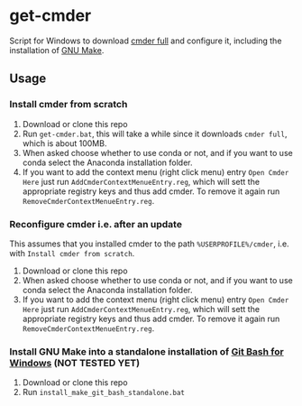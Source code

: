 # get-cmder

Script for Windows to download [cmder full](https://cmder.net/) and configure it,
including the installation of [GNU Make](https://www.gnu.org/software/make/).

## Usage

### Install cmder from scratch

1. Download or clone this repo
2. Run `get-cmder.bat`, this will take a while since it downloads `cmder full`, which is about 100MB.
3. When asked choose whether to use conda or not, and if you want to use conda select the Anaconda installation folder.
4. If you want to add the context menu (right click menu) entry `Open Cmder Here` just run `AddCmderContextMenueEntry.reg`, which will sett the appropriate registry keys and thus add cmder. To remove it again run `RemoveCmderContextMenueEntry.reg`.

### Reconfigure cmder i.e. after an update

This assumes that you installed cmder to the path `%USERPROFILE%/cmder`, i.e. with `Install cmder from scratch`.

1. Download or clone this repo
2. When asked choose whether to use conda or not, and if you want to use conda select the Anaconda installation folder.
3. If you want to add the context menu (right click menu) entry `Open Cmder Here` just run `AddCmderContextMenueEntry.reg`, which will sett the appropriate registry keys and thus add cmder. To remove it again run `RemoveCmderContextMenueEntry.reg`.

### Install GNU Make into a standalone installation of [Git Bash for Windows](https://gitforwindows.org/) (NOT TESTED YET)

1. Download or clone this repo
2. Run `install_make_git_bash_standalone.bat`
